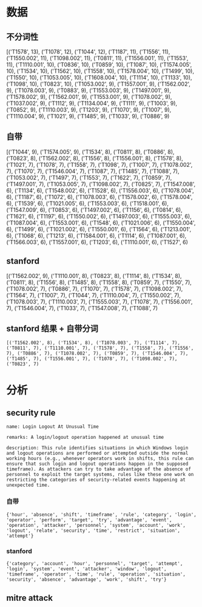 # 数据

## 不分词性

[('T1578', 13), ('T1078', 12), ('T1044', 12), ('T1187', 11), ('T1556', 11), ('T1550.002', 11), ('T1098.002', 11), ('T0811', 11), ('T1556.001', 11), ('T1553', 11), ('T1110.001', 10), ('T0836', 10), ('T0859', 10), ('T1087', 10), ('T1574.005', 10), ('T1534', 10), ('T1562', 10), ('T1558', 10), ('T1578.004', 10), ('T1499', 10), ('T1550', 10), ('T1053.005', 10), ('T1608.004', 10), ('T1114', 10), ('T1133', 10), ('T1098', 10), ('T0823', 10), ('T1053.002', 9), ('T1557.001', 9), ('T1562.002', 9), ('T1078.003', 9), ('T0883', 9), ('T1553.003', 9), ('T1497.001', 9), ('T1578.002', 9), ('T1562.001', 9), ('T1553.001', 9), ('T1078.002', 9), ('T1037.002', 9), ('T1112', 9), ('T1134.004', 9), ('T1111', 9), ('T1003', 9), ('T0852', 9), ('T1110.003', 9), ('T1203', 9), ('T1070', 9), ('T1007', 9), ('T1110.004', 9), ('T1021', 9), ('T1485', 9), ('T1033', 9), ('T0886', 9)

## 自带

[('T1044', 9), ('T1574.005', 9), ('T1534', 8), ('T0811', 8), ('T0886', 8), ('T0823', 8), ('T1562.002', 8), ('T1556', 8), ('T1556.001', 8), ('T1578', 8), ('T1021', 7), ('T1078', 7), ('T1558', 7), ('T1098', 7), ('T1007', 7), ('T1078.002', 7), ('T1070', 7), ('T1546.004', 7), ('T1087', 7), ('T1485', 7), ('T1088', 7), ('T1053.002', 7), ('T1497', 7), ('T1553', 7), ('T1622', 7), ('T0859', 7), ('T1497.001', 7), ('T1053.005', 7), ('T1098.002', 7), ('T0825', 7), ('T1547.008', 6), ('T1134', 6), ('T1548.002', 6), ('T1528', 6), ('T1556.003', 6), ('T1078.004', 6), ('T1187', 6), ('T1072', 6), ('T1078.003', 6), ('T1578.002', 6), ('T1578.004', 6), ('T1539', 6), ('T1021.005', 6), ('T1553.003', 6), ('T1518.001', 6), ('T1547.009', 6), ('T0853', 6), ('T1497.002', 6), ('T1156', 6), ('T0814', 6), ('T1621', 6), ('T1197', 6), ('T1550.002', 6), ('T1497.003', 6), ('T1555.003', 6), ('T1087.004', 6), ('T1553.001', 6), ('T1548', 6), ('T1021.006', 6), ('T1550.004', 6), ('T1499', 6), ('T1021.002', 6), ('T1550.001', 6), ('T1564', 6), ('T1213.001', 6), ('T1068', 6), ('T1213', 6), ('T1584.001', 6), ('T1114', 6), ('T1087.001', 6), ('T1566.003', 6), ('T1557.001', 6), ('T1203', 6), ('T1110.001', 6), ('T1527', 6)

## stanford

[('T1562.002', 9), ('T1110.001', 8), ('T0823', 8), ('T1114', 8), ('T1534', 8), ('T0811', 8), ('T1556', 8), ('T1485', 8), ('T1558', 8), ('T0859', 7), ('T1550', 7), ('T1078.002', 7), ('T0886', 7), ('T1070', 7), ('T1578', 7), ('T1098.002', 7), ('T1564', 7), ('T1007', 7), ('T1044', 7), ('T1110.004', 7), ('T1550.002', 7), ('T1078.003', 7), ('T1110.003', 7), ('T1555.003', 7), ('T1078', 7), ('T1556.001', 7), ('T1546.004', 7), ('T1033', 7), ('T1547.008', 7), ('T1088', 7)

## stanford 结果 + 自带分词

```
[('T1562.002', 8), ('T1534', 8), ('T1078.003', 7), ('T1114', 7), ('T0811', 7), ('T1110.001', 7), ('T1578', 7), ('T1558', 7), ('T1556', 7), ('T0886', 7), ('T1078.002', 7), ('T0859', 7), ('T1546.004', 7), ('T1485', 7), ('T1556.001', 7), ('T1078', 7), ('T1098.002', 7), ('T0823', 7)
```

# 分析

## security rule

```
name: Login Logout At Unusual Time

remarks: A login/logout operation happened at unusual time

description: This rule identifies situations in which Windows login and logout operations are performed or attempted outside the normal working hours (e.g., whenever operators work in shifts, this rule can ensure that such login and logout operations happen in the supposed timeframe). As attackers can try to take advantage of the absence of personnel to exploit the target systems, rules like these one work on restricting the categories of security-related events happening at unexpected time.
```

### 自带

```
{'hour', 'absence', 'shift', 'timeframe', 'rule', 'category', 'login', 'operator', 'perform', 'target', 'try', 'advantage', 'event', 'operation', 'attacker', 'personnel', 'system', 'account', 'work', 'logout', 'relate', 'security', 'time', 'restrict', 'situation', 'attempt'}
```

### stanford

```
{'category', 'account', 'hour', 'personnel', 'target', 'attempt', 'login', 'system', 'event', 'attacker', 'window', 'logout', 'timeframe', 'operator', 'time', 'rule', 'operation', 'situation', 'security', 'absence', 'advantage', 'work', 'shift', 'try'}
```

## mitre attack
